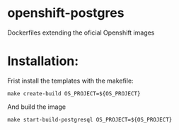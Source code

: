 # openshift-postgres

Dockerfiles extending the oficial Openshift images

# Installation:

Frist install the templates with the makefile:

```
make create-build OS_PROJECT=${OS_PROJECT}
```

And build the image
```	
make start-build-postgresql OS_PROJECT=${OS_PROJECT}
```